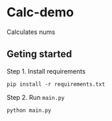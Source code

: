 # Calc-demo
Calculates nums

## Geting started
Step 1. Install requirements
```
pip install -r requirements.txt
```
Step 2. Run `main.py`
```
python main.py
```